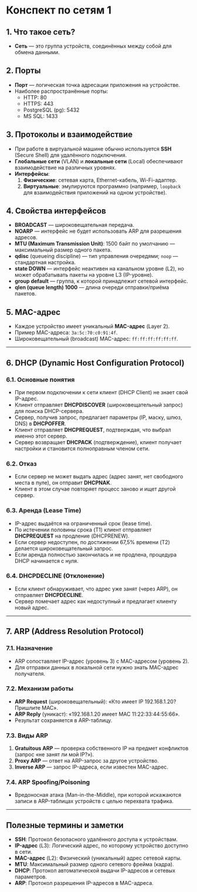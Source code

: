 # Конспект по сетям 1

## 1. Что такое сеть?
- **Сеть** — это группа устройств, соединённых между собой для обмена данными.

## 2. Порты
- **Порт** — логическая точка адресации приложения на устройстве.
- Наиболее распространённые порты:
  - HTTP: 80
  - HTTPS: 443
  - PostgreSQL (pg): 5432
  - MS SQL: 1433

## 3. Протоколы и взаимодействие
- При работе в виртуальной машине обычно используется **SSH** (Secure Shell) для удалённого подключения.
- **Глобальные сети** (VLAN) и **локальные сети** (Local) обеспечивают взаимодействие на различных уровнях.
- **Интерфейсы**:
  1. **Физические**: сетевая карта, Ethernet-кабель, Wi-Fi-адаптер.
  2. **Виртуальные**: эмулируются программно (например, `loopback` для взаимодействия приложений на одном устройстве).

## 4. Свойства интерфейсов
- **BROADCAST** — широковещательная передача.
- **NOARP** — интерфейс не будет использовать ARP для разрешения адресов.
- **MTU (Maximum Transmission Unit)**: 1500 байт по умолчанию — максимальный размер одного пакета.
- **qdisc** (queueing discipline) — тип управления очередями; `noop` — стандартная настройка.
- **state DOWN** — интерфейс неактивен на канальном уровне (L2), но может обрабатывать пакеты на уровне L3 (IP-уровне).
- **group default** — группа, к которой принадлежит сетевой интерфейс.
- **qlen (queue length) 1000** — длина очереди отправки/приёма пакетов.

## 5. MAC-адрес
- Каждое устройство имеет уникальный **MAC-адрес** (Layer 2).
- Пример MAC-адреса: `3a:5c:70:c0:91:4f`.
- Широковещательный (broadcast) MAC-адрес: `ff:ff:ff:ff:ff:ff`.

---

## 6. DHCP (Dynamic Host Configuration Protocol)

### 6.1. Основные понятия
- При первом подключении к сети клиент (DHCP Client) не знает свой IP-адрес.
- Клиент отправляет **DHCPDISCOVER** (широковещательный запрос) для поиска DHCP-сервера.
- Сервер, получив запрос, предлагает параметры (IP, маску, шлюз, DNS) в **DHCPOFFER**.
- Клиент отправляет **DHCPREQUEST**, подтверждая, что выбрал именно этот сервер.
- Сервер возвращает **DHCPACK** (подтверждение), клиент получает настройки и становится полноправным членом сети.

### 6.2. Отказ
- Если сервер не может выдать адрес (адрес занят, нет свободного места в пуле), он отправит **DHCPNAK**.
- Клиент в этом случае повторяет процесс заново и ищет другой сервер.

### 6.3. Аренда (Lease Time)
- IP-адрес выдаётся на ограниченный срок (lease time).
- По истечении половины срока (T1) клиент отправляет **DHCPREQUEST** на продление (DHCPRENEW).
- Если сервер недоступен, по достижении 67,5% времени (T2) делается широковещательный запрос.
- Если аренда полностью закончилась и не продлена, процедура DHCP начинается с нуля.

### 6.4. DHCPDECLINE (Отклонение)
- Если клиент обнаруживает, что адрес уже занят (через ARP), он отправляет **DHCPDECLINE**.
- Сервер помечает адрес как недоступный и предлагает клиенту новый адрес.

---

## 7. ARP (Address Resolution Protocol)

### 7.1. Назначение
- ARP сопоставляет IP-адрес (уровень 3) с MAC-адресом (уровень 2).
- Для отправки данных в локальной сети нужно знать MAC-адрес получателя.

### 7.2. Механизм работы
- **ARP Request** (широковещательный): «Кто имеет IP 192.168.1.20? Пришлите MAC».
- **ARP Reply** (уникаст): «192.168.1.20 имеет MAC 11:22:33:44:55:66».
- Результат сохраняется в ARP-таблицу.

### 7.3. Виды ARP
1. **Gratuitous ARP** — проверка собственного IP на предмет конфликтов (запрос «не занят ли мой IP?»).
2. **Proxy ARP** — ответ на ARP-запрос за другое устройство.
3. **Inverse ARP** — запрос IP-адреса, если известен MAC-адрес.

### 7.4. ARP Spoofing/Poisoning
- Вредоносная атака (Man-in-the-Middle), при которой искажаются записи в ARP-таблицах устройств с целью перехвата трафика.

---

## Полезные термины и заметки
- **SSH**: Протокол безопасного удалённого доступа к устройствам.
- **IP-адрес** (L3): Логический адрес, по которому устройство доступно в сети.
- **MAC-адрес** (L2): Физический (уникальный) адрес сетевой карты.
- **MTU**: Максимальный размер одного сетевого фрейма (кадра).
- **DHCP**: Протокол автоматической выдачи IP-адресов и сетевых параметров.
- **ARP**: Протокол разрешения IP-адресов в MAC-адреса.